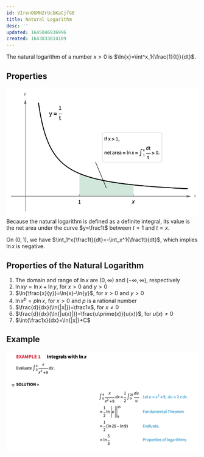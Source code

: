 ```yaml
---
id: VIrenOGMNZrUcbKaCjfG8
title: Natural Logarithm
desc: ''
updated: 1645046936996
created: 1643833814109
---
```


The natural logarithm of a number $x>0$ is $\ln{x}=\int^x_1{\frac{1}{t}}{dt}$.

## Properties
![](/assets/images/2022-02-16-13-29-56.png)
Because the natural logarithm is defined as a definite integral, its value is the net area under the curve $y=\frac1t$ between $t=1$ and $t=x$.

On $(0,1)$, we have $\int_1^x{\frac1t}{dt}=-\int_x^1{\frac1t}{dt}$, which implies $\ln{x}$ is negative.

## Properties of the Natural Logarithm
1. The domain and range of $\ln{x}$ are $(0,\infty)$ and $(-\infty,\infty)$, respectively
2. $\ln{xy}=\ln{x}+\ln{y}$, for $x\gt0$ and $y\gt0$
3. $\ln{\frac{x}{y}}=\ln{x}-\ln{y}$, for $x\gt0$ and $y\gt0$
4. $\ln{x^p}=p\ln{x}$, for $x\gt0$ and $p$ is a rational number
5. $\frac{d}{dx}(\ln{|x|})=\frac1x$, for $x\neq0$
6. $\frac{d}{dx}(\ln{|u(x)|})=\frac{u\prime(x)}{u(x)}$, for $u(x)\neq0$
7. $\int{\frac1x}{dx}=\ln{|x|}+C$
## Example
![](/assets/images/2022-02-16-14-28-08.png)